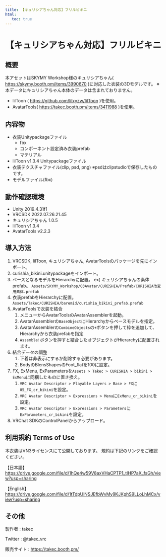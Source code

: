 ```yaml
---
title: 【キュリシアちゃん対応】フリルビキニ
html:
   toc: true
---
```


# 【キュリシアちゃん対応】フリルビキニ

## 概要
本アセットはSKYMY Workshop様のキュリシアちゃん( https://skymy.booth.pm/items/3990670 )に対応した衣装の3Dモデルです。
※本データにキュリシアちゃん本体のデータは含まれておりません。

* lilToon ( https://github.com/lilxyzw/lilToon )を使用。
* AvatarTools( https://takec.booth.pm/items/3411988 )を使用。

## 内容物
* 衣装Unitypackageファイル
  * fbx
  * コンポーネント設定済み衣装prefab
  * マテリアル
* lilToon v1.3.4 Unitypackageファイル
* 衣装テクスチャファイル(clip, psd, png)
  ※psdはclipstudioで保存したものです。
* モデルファイル(fbx)

## 動作確認環境
* Unity 2019.4.31f1
* VRCSDK 2022.07.26.21.45
* キュリシアちゃん 1.0.5
* lilToon v1.3.4
* AvatarTools v2.2.3

## 導入方法
1. VRCSDK, lilToon, キュリシアちゃん, AvatarToolsのパッケージを先にインポート。
2. curishia_bikini.unitypackageをインポート。
3. ベースとなるモデルをHierarchyに配置。
   ex) キュリシアちゃんの素体prefab。
   `Assets/SKYMY_Workshop/03Avatar/CURISHIA/Prefab/CURISHIA改変用素体.prefab`
4. 衣装prefabをHierarchyに配置。
   `Assets/Takec/CURISHIA/baremid/curishia_bikini_prefab.prefab`
5. AvatarToolsで衣装を結合
   1. メニューからAvatarToolsのAvatarAssemblerを起動。
   2. AvatarAssemblerの`BaseObject`にHierarchyからベースモデルを指定。
   3. AvatarAssemblerの`CombineObjects`の`+`ボタンを押して枠を追加して、Hierarchyから衣装prefabを指定
   4. `Assemble!`ボタンを押すと結合したオブジェクトがHierarchyに配置されます。
6. 結合データの調整
   1. 下着は非表示にするか削除する必要があります。
   2. BodyのBlensShapesのFoot_flatを100に設定。
7. FX, ExMenu, ExParametersを`Assets > Takec > CURISHIA > bikini > ExMenu`に同梱したものに置き換え。
   1. `VRC Avatar Descriptor > Playable Layers > Base > FX`に`05_FX_cr_bikini`を設定。
   2. `VRC Avatar Descriptor > Expressions > Menu`に`ExMenu_cr_bikini`を設定。
   3. `VRC Avatar Descriptor > Expressions > Parameters`に`ExParameters_cr_bikini`を設定。
8. VRChat SDKのControlPanelからアップロード。

## 利用規約 Terms of Use
本衣装はVN3ライセンスにて公開しております。
規約は下記のリンクをご確認ください。

【日本語】
https://drive.google.com/file/d/1hQe4w59V8axVHaCPTP1_tIHP7aX_fsGh/view?usp=sharing

【English】
https://drive.google.com/file/d/1tTdpUlNSJEfbWvMy9KJKphS9LLoLhMCx/view?usp=sharing


## その他
製作者
: takec

Twitter
: @takec_vrc

販売サイト
: https://takec.booth.pm/